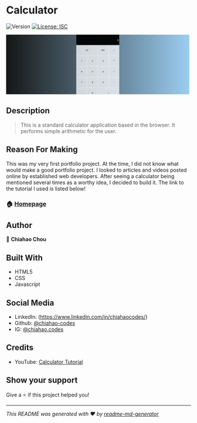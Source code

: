 # Calculator
![Version](https://img.shields.io/badge/version-1-blue.svg?cacheSeconds=2592000)
[![License: ISC](https://img.shields.io/badge/License-ISC-yellow.svg)](#)

<picture align = "center"><img alt= "calculator screenshot" src="./calculator_scrnshot.png" style = "margin-left=auto, margin-right=auto"></picture>


## Description

>  This is a standard calculator application based in the browser. It performs simple arithmetic for the user.


## Reason For Making

This was my very first portfolio project. At the time, I did not know what would make a good portfolio project.
I looked to articles and videos posted online by established web developers. After seeing a calculator being mentioned several times as a worthy idea, I decided to build it. The link to the tutorial I used is listed below!


### 🏠 [Homepage](https://chiahao-codes.github.io/calculator/)


## Author

👤 **Chiahao Chou**


## Built With

* HTML5
* CSS
* Javascript


## Social Media

* LinkedIn: (https://www.linkedin.com/in/chiahaocodes/)
* Github: [@chiahao-codes](https://github.com/chiahao-codes)
* IG: [@chiahao.codes](https://www.instagram.com/chiahao.codes/)


## Credits

* YouTube: [Calculator Tutorial](https://youtu.be/j59qQ7YWLxw)


## Show your support
Give a ⭐️ if this project helped you!

***
_This README was generated with ❤️ by [readme-md-generator](https://github.com/kefranabg/readme-md-generator)_